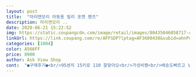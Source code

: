 ```yaml
---
layout: post 
title:  "마리앤모리 아동용 빌리 포켓 팬츠" 
description: 마리앤모리 ..
date: 2020-06-21 15:22:52 
img: https://static.coupangcdn.com/image/retail/images/80435046058717-c036b59f-9357-47f3-93c8-0de487d838c1.jpg 
linkUrl: https://link.coupang.com/re/AFFSDP?lptag=AF3600438&subid=ahnPublicAsk&pageKey=1459097659&itemId=2510794489&vendorItemId=70503848879&traceid=V0-113-4998d9d584d7db7b 
categories: [1004] 
color: A566FF 
price: 8900 
author: Ask View Shop 
cont:  "●구매후기●<br/>95센치 15키로 110 잘맞아오<br/>가성비짱<br/>배송도빠르고 넘좋아요<br/>살이 갑자기쪄서130 했는데<br/>옷이 천이 좋고 아이가 편안해하네요 색상도 너무 예뻐요<br/>자주넘어지는 아들래미 무릎보호!<br/>키큰6세<br/>편하고 무릎도 덮는 기장에 너무 좋네요<br/>허리여유있고 잘맏아요<br/>95센치 15키로 110 잘맞아오<br/>가성비짱<br/>배송도빠르고 넘좋아요<br/>살이 갑자기쪄서130 했는데<br/>옷이 천이 좋고 아이가 편안해하네요 색상도 너무 예뻐요<br/>자주넘어지는 아들래미 무릎보호!<br/>키큰6세<br/>편하고 무릎도 덮는 기장에 너무 좋네요<br/>허리여유있고 잘맏아요<br/>" 
---
```


